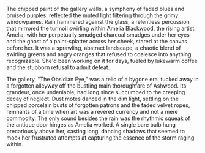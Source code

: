 The chipped paint of the gallery walls, a symphony of faded blues and bruised purples, reflected the muted light filtering through the grimy windowpanes.  Rain hammered against the glass, a relentless percussion that mirrored the turmoil swirling within Amelia Blackwood, the rising artist.  Amelia, with her perpetually smudged charcoal smudges under her eyes and the ghost of a paint-splatter across her cheek, stared at the canvas before her.  It was a sprawling, abstract landscape, a chaotic blend of swirling greens and angry oranges that refused to coalesce into anything recognizable.  She'd been working on it for days, fueled by lukewarm coffee and the stubborn refusal to admit defeat.

The gallery, "The Obsidian Eye," was a relic of a bygone era, tucked away in a forgotten alleyway off the bustling main thoroughfare of Ashwood.  Its grandeur, once undeniable, had long since succumbed to the creeping decay of neglect.  Dust motes danced in the dim light, settling on the chipped porcelain busts of forgotten patrons and the faded velvet ropes, remnants of a time when art was a revered currency and not a mere commodity.  The only sound besides the rain was the rhythmic squeak of the antique door hinges as Amelia worked.  A single bare bulb hung precariously above her, casting long, dancing shadows that seemed to mock her frustrated attempts at capturing the essence of the storm raging within.
